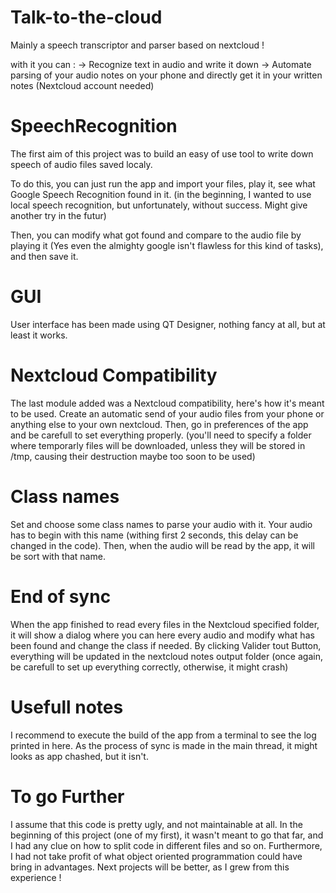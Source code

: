# Talk-to-the-cloud
Mainly a speech transcriptor and parser based on nextcloud !

with it you can :
-> Recognize text in audio and write it down
-> Automate parsing of your audio notes on your phone and directly get it in your written notes (Nextcloud account needed)

# SpeechRecognition
The first aim of this project was to build an easy of use tool to write down speech of audio files saved localy.

To do this, you can just run the app and import your files, play it, see what Google Speech Recognition found in it.
(in the beginning, I wanted to use local speech recognition, but unfortunately, without success. Might give another try in the futur)

Then, you can modify what got found and compare to the audio file by playing it (Yes even the almighty google isn't flawless for this kind of tasks), and then save it. 

# GUI

User interface has been made using QT Designer, nothing fancy at all, but at least it works.

# Nextcloud Compatibility

The last module added was a Nextcloud compatibility, here's how it's meant to be used. Create an automatic send of your audio files from your phone or anything else to your own nextcloud. Then, go in preferences of the app and be carefull to set everything properly. (you'll need to specify a folder where temporarly files will be downloaded, unless they will be stored in /tmp, causing their destruction maybe too soon to be used)

# Class names
Set and choose some class names to parse your audio with it. Your audio has to begin with this name (withing first 2 seconds, this delay can be changed in the code). Then, when the audio will be read by the app, it will be sort with that name. 

# End of sync

When the app finished to read every files in the Nextcloud specified folder, it will show a dialog where you can here every audio and modify what has been found and change the class if needed.
By clicking Valider tout Button, everything will be updated in the nextcloud notes output folder (once again, be carefull to set up everything correctly, otherwise, it might crash)

# Usefull notes

I recommend to execute the build of the app from a terminal to see the log printed in here. As the process of sync is made in the main thread, it might looks as app chashed, but it isn't.

# To go Further

I assume that this code is pretty ugly, and not maintainable at all. In the beginning of this project (one of my first), it wasn't meant to go that far, and I had any clue on how to split code in different files and so on. Furthermore, I had not take profit of what object oriented programmation could have bring in advantages. Next projects will be better, as I grew from this experience !
